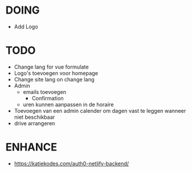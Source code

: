 # DOING
- Add Logo

# TODO
- Change lang for vue formulate
- Logo's toevoegen voor homepage
- Change site lang on change lang
- Admin
    - emails toevoegen
        - Confirmation
    - uren kunnen aanpassen in de horaire
- Toevoegen van een admin calender om dagen vast te leggen wanneer niet beschikbaar
- drive arrangeren

# ENHANCE
- https://katiekodes.com/auth0-netlify-backend/

